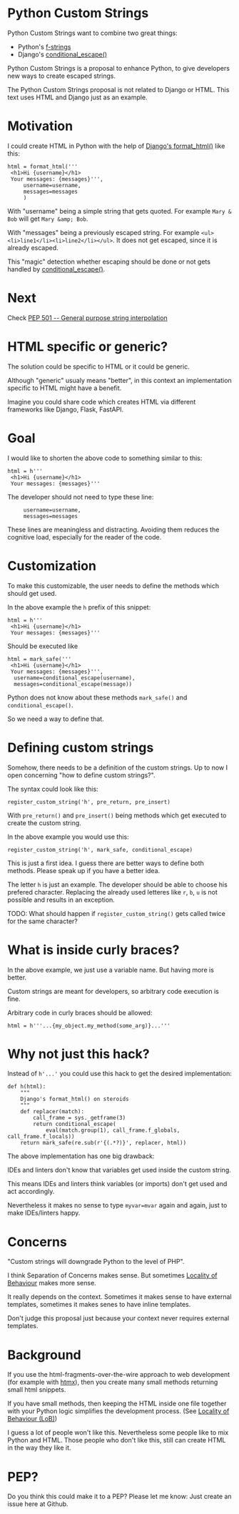# Python Custom Strings

Python Custom Strings want to combine two great things:

* Python's [f-strings](https://docs.python.org/3/tutorial/inputoutput.html#formatted-string-literals)
* Django's [conditional_escape()](https://docs.djangoproject.com/en/3.2/ref/utils/#django.utils.html.conditional_escape)

Python Custom Strings is a proposal to enhance Python, to give developers new ways to create escaped strings.

The Python Custom Strings proposal is not related to Django or HTML. This text uses HTML and Django just as an example. 

# Motivation

I could create HTML in Python with the help of [Django's format_html()](https://docs.djangoproject.com/en/3.2/ref/utils/#django.utils.html.format_html) like this:

```
html = format_html('''
 <h1>Hi {username}</h1>
 Your messages: {messages}''',
     username=username,
     messages=messages
     )
 ```
 
 With "username" being a simple string that gets quoted. For example `Mary & Bob` will get `Mary &amp; Bob`.
 
 With "messages" being a previously escaped string. For example `<ul><li>line1</li><li>line2</li></ul>`. It does not get escaped, since it is
 already escaped.
 
This "magic" detection whether escaping should be done or not gets handled by [conditional_escape()](https://docs.djangoproject.com/en/3.2/ref/utils/#django.utils.html.conditional_escape).

# Next

Check [PEP 501 -- General purpose string interpolation](https://www.python.org/dev/peps/pep-0501/)

# HTML specific or generic?

The solution could be specific to HTML or it could be generic.

Although "generic" usualy means "better", in this context an implementation
specific to HTML might have a benefit.

Imagine you could share code which creates HTML via different frameworks like
Django, Flask, FastAPI.


# Goal

I would like to shorten the above code to something similar to this:

```
html = h'''
 <h1>Hi {username}</h1>
 Your messages: {messages}'''
```

The developer should not need to type these line:
```
     username=username,
     messages=messages
```
These lines are meaningless and distracting. Avoiding them reduces the cognitive load, 
especially for the reader of the code.

# Customization

To make this customizable, the user needs to define the methods which should get used.

In the above example the `h` prefix of this snippet:

```
html = h'''
 <h1>Hi {username}</h1>
 Your messages: {messages}'''
```

Should be executed like

```
html = mark_safe('''
 <h1>Hi {username}</h1>
 Your messages: {messages}''', 
  username=conditional_escape(username),
  messages=conditional_escape(message))
```

Python does not know about these methods `mark_safe()` and `conditional_escape()`.

So we need a way to define that.



# Defining custom strings



Somehow, there needs to be a definition of the custom strings. Up to now I open concerning "how to define custom strings?".

The syntax could look like this:

```
register_custom_string('h', pre_return, pre_insert)
```

With `pre_return()` and `pre_insert()` being methods which get executed to create the custom string.

In the above example you would use this:

```
register_custom_string('h', mark_safe, conditional_escape)
```

This is just a first idea. I guess there are better ways to define both methods. Please speak up if you
have a better idea.

The letter `h` is just an example. The developer should be able to choose his prefered
character. Replacing the already used letteres like `r`, `b`, `u` is not possible and 
results in an exception.

TODO: What should happen if `register_custom_string()` gets called twice for the same character?

# What is inside curly braces?

In the above example, we just use a variable name. But having more is better.

Custom strings are meant for developers, so arbitrary code execution is fine.

Arbitrary code in curly braces should be allowed:

```
html = h'''...{my_object.my_method(some_arg)}...'''
```

# Why not just this hack?

Instead of `h'...'` you could use this hack to get the desired implementation:

```
def h(html):
    """
    Django's format_html() on steroids
    """
    def replacer(match):
        call_frame = sys._getframe(3)
        return conditional_escape(
            eval(match.group(1), call_frame.f_globals, call_frame.f_locals))
    return mark_safe(re.sub(r'{(.*?)}', replacer, html))
```

The above implementation has one big drawback:

IDEs and linters don't know that variables get used inside the custom string.

This means IDEs and linters think variables (or imports) don't get used and
act accordingly.

Nevertheless it makes no sense to type `myvar=mvar` again and again, just to make IDEs/linters happy.
    
# Concerns

"Custom strings will downgrade Python to the level of PHP".

I think Separation of Concerns makes sense. But sometimes [Locality of Behaviour](https://htmx.org/essays/locality-of-behaviour/) makes more sense.

It really depends on the context. Sometimes it makes sense to have external templates, sometimes it makes senes to have inline templates.

Don't judge this proposal just because your context never requires external templates.

# Background

If you use the html-fragments-over-the-wire approach to web development (for example with [htmx](//htmx.org)),
then you create many small methods returning small html snippets.

If you have small methods, then keeping the HTML inside one file together with your Python logic simplifies the development process. (See [Locality of Behaviour (LoB)](https://htmx.org/essays/locality-of-behaviour/))

I guess a lot of people won't like this. Nevertheless some people like to mix Python and HTML. Those people
who don't like this, still can create HTML in the way they like it.

# PEP?

Do you think this could make it to a PEP? Please let me know: Just create an issue here at Github.


